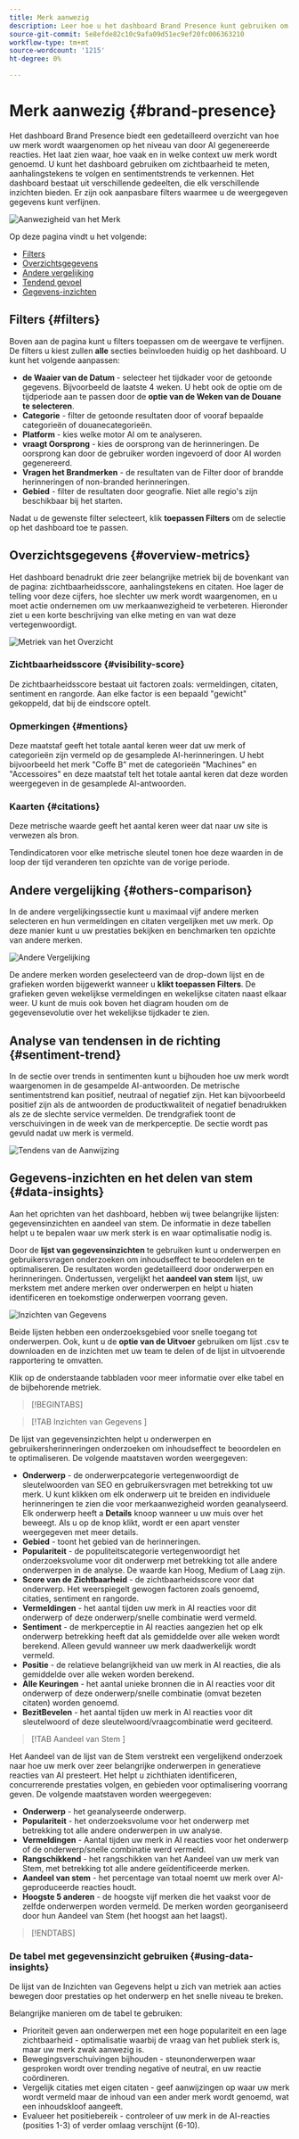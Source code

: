 ```yaml
---
title: Merk aanwezig
description: Leer hoe u het dashboard Brand Presence kunt gebruiken om te begrijpen hoe uw merk wordt ervaren op het niveau van door AI gegenereerde reacties.
source-git-commit: 5e8efde82c10c9afa09d51ec9ef20fc006363210
workflow-type: tm+mt
source-wordcount: '1215'
ht-degree: 0%

---
```



# Merk aanwezig {#brand-presence}

Het dashboard Brand Presence biedt een gedetailleerd overzicht van hoe uw merk wordt waargenomen op het niveau van door AI gegenereerde reacties. Het laat zien waar, hoe vaak en in welke context uw merk wordt genoemd. U kunt het dashboard gebruiken om zichtbaarheid te meten, aanhalingstekens te volgen en sentimentstrends te verkennen. Het dashboard bestaat uit verschillende gedeelten, die elk verschillende inzichten bieden. Er zijn ook aanpasbare filters waarmee u de weergegeven gegevens kunt verfijnen.

![ Aanwezigheid van het Merk ](/help/dashboards/assets/brand-main1.png)

Op deze pagina vindt u het volgende:

* [Filters](#filters)
* [Overzichtsgegevens](##key-metrics)
* [Andere vergelijking](##others-comparison)
* [Tendend gevoel](#sentiment-trend)
* [Gegevens-inzichten](#data-insights)

## Filters {#filters}

Boven aan de pagina kunt u filters toepassen om de weergave te verfijnen. De filters u kiest zullen **alle** secties beïnvloeden huidig op het dashboard. U kunt het volgende aanpassen:

* **de Waaier van de Datum** - selecteer het tijdkader voor de getoonde gegevens. Bijvoorbeeld de laatste 4 weken. U hebt ook de optie om de tijdperiode aan te passen door de **optie van de Weken van de Douane te selecteren**.
* **Categorie** - filter de getoonde resultaten door of vooraf bepaalde categorieën of douanecategorieën.
* **Platform** - kies welke motor AI om te analyseren.
* **vraagt Oorsprong** - kies de oorsprong van de herinneringen. De oorsprong kan door de gebruiker worden ingevoerd of door AI worden gegenereerd.
* **Vragen het Brandmerken** - de resultaten van de Filter door of brandde herinneringen of non-branded herinneringen.
* **Gebied** - filter de resultaten door geografie. Niet alle regio&#39;s zijn beschikbaar bij het starten.

Nadat u de gewenste filter selecteert, klik **toepassen Filters** om de selectie op het dashboard toe te passen.

## Overzichtsgegevens {#overview-metrics}

Het dashboard benadrukt drie zeer belangrijke metriek bij de bovenkant van de pagina: zichtbaarheidsscore, aanhalingstekens en citaten. Hoe lager de telling voor deze cijfers, hoe slechter uw merk wordt waargenomen, en u moet actie ondernemen om uw merkaanwezigheid te verbeteren. Hieronder ziet u een korte beschrijving van elke meting en van wat deze vertegenwoordigt.

![ Metriek van het Overzicht ](/help/dashboards/assets/overview-metrics.png)

### Zichtbaarheidsscore {#visibility-score}

De zichtbaarheidsscore bestaat uit factoren zoals: vermeldingen, citaten, sentiment en rangorde. Aan elke factor is een bepaald &quot;gewicht&quot; gekoppeld, dat bij de eindscore optelt.

### Opmerkingen {#mentions}

Deze maatstaf geeft het totale aantal keren weer dat uw merk of categorieën zijn vermeld op de gesamplede AI-herinneringen. U hebt bijvoorbeeld het merk &quot;Coffe B&quot; met de categorieën &quot;Machines&quot; en &quot;Accessoires&quot; en deze maatstaf telt het totale aantal keren dat deze worden weergegeven in de gesamplede AI-antwoorden.

### Kaarten {#citations}

Deze metrische waarde geeft het aantal keren weer dat naar uw site is verwezen als bron.

Tendindicatoren voor elke metrische sleutel tonen hoe deze waarden in de loop der tijd veranderen ten opzichte van de vorige periode.

## Andere vergelijking {#others-comparison}

In de andere vergelijkingssectie kunt u maximaal vijf andere merken selecteren en hun vermeldingen en citaten vergelijken met uw merk. Op deze manier kunt u uw prestaties bekijken en benchmarken ten opzichte van andere merken.

![ Andere Vergelijking ](/help/dashboards/assets/competitor-comparison1.png)

De andere merken worden geselecteerd van de drop-down lijst en de grafieken worden bijgewerkt wanneer u **klikt toepassen Filters**. De grafieken geven wekelijkse vermeldingen en wekelijkse citaten naast elkaar weer. U kunt de muis ook boven het diagram houden om de gegevensevolutie over het wekelijkse tijdkader te zien.

## Analyse van tendensen in de richting {#sentiment-trend}

In de sectie over trends in sentimenten kunt u bijhouden hoe uw merk wordt waargenomen in de gesampelde AI-antwoorden. De metrische sentimentstrend kan positief, neutraal of negatief zijn. Het kan bijvoorbeeld positief zijn als de antwoorden de productkwaliteit of negatief benadrukken als ze de slechte service vermelden. De trendgrafiek toont de verschuivingen in de week van de merkperceptie. De sectie wordt pas gevuld nadat uw merk is vermeld.

![ Tendens van de Aanwijzing ](/help/dashboards/assets/sentiment-trend.png)

## Gegevens-inzichten en het delen van stem {#data-insights}

Aan het oprichten van het dashboard, hebben wij twee belangrijke lijsten: gegevensinzichten en aandeel van stem. De informatie in deze tabellen helpt u te bepalen waar uw merk sterk is en waar optimalisatie nodig is.

Door de **lijst van gegevensinzichten** te gebruiken kunt u onderwerpen en gebruikersvragen onderzoeken om inhoudseffect te beoordelen en te optimaliseren. De resultaten worden gedetailleerd door onderwerpen en herinneringen. Ondertussen, vergelijkt het **aandeel van stem** lijst, uw merkstem met andere merken over onderwerpen en helpt u hiaten identificeren en toekomstige onderwerpen voorrang geven.

![ Inzichten van Gegevens ](/help/dashboards/assets/data-insights.png)

Beide lijsten hebben een onderzoeksgebied voor snelle toegang tot onderwerpen. Ook, kunt u de **optie van de Uitvoer** gebruiken om lijst .csv te downloaden en de inzichten met uw team te delen of de lijst in uitvoerende rapportering te omvatten.

Klik op de onderstaande tabbladen voor meer informatie over elke tabel en de bijbehorende metriek.

>[!BEGINTABS]

>[!TAB  Inzichten van Gegevens ]

De lijst van gegevensinzichten helpt u onderwerpen en gebruikersherinneringen onderzoeken om inhoudseffect te beoordelen en te optimaliseren. De volgende maatstaven worden weergegeven:

* **Onderwerp** - de onderwerpcategorie vertegenwoordigt de sleutelwoorden van SEO en gebruikersvragen met betrekking tot uw merk. U kunt klikken om elk onderwerp uit te breiden en individuele herinneringen te zien die voor merkaanwezigheid worden geanalyseerd. Elk onderwerp heeft a **Details** knoop wanneer u uw muis over het beweegt. Als u op de knop klikt, wordt er een apart venster weergegeven met meer details.
* **Gebied** - toont het gebied van de herinneringen.
* **Populariteit** - de populiteitscategorie vertegenwoordigt het onderzoeksvolume voor dit onderwerp met betrekking tot alle andere onderwerpen in de analyse. De waarde kan Hoog, Medium of Laag zijn.
* **Score van de Zichtbaarheid** - de zichtbaarheidsscore voor dat onderwerp. Het weerspiegelt gewogen factoren zoals genoemd, citaties, sentiment en rangorde.
* **Vermeldingen** - het aantal tijden uw merk in AI reacties voor dit onderwerp of deze onderwerp/snelle combinatie werd vermeld.
* **Sentiment** - de merkperceptie in AI reacties aangezien het op elk onderwerp betrekking heeft dat als gemiddelde over alle weken wordt berekend. Alleen gevuld wanneer uw merk daadwerkelijk wordt vermeld.
* **Positie** - de relatieve belangrijkheid van uw merk in AI reacties, die als gemiddelde over alle weken worden berekend.
* **Alle Keuringen** - het aantal unieke bronnen die in AI reacties voor dit onderwerp of deze onderwerp/snelle combinatie (omvat bezeten citaten) worden genoemd.
* **BezitBevelen** - het aantal tijden uw merk in AI reacties voor dit sleutelwoord of deze sleutelwoord/vraagcombinatie werd geciteerd.

>[!TAB  Aandeel van Stem ]

Het Aandeel van de lijst van de Stem verstrekt een vergelijkend onderzoek naar hoe uw merk over zeer belangrijke onderwerpen in generatieve reacties van AI presteert. Het helpt u zichthiaten identificeren, concurrerende prestaties volgen, en gebieden voor optimalisering voorrang geven. De volgende maatstaven worden weergegeven:

* **Onderwerp** - het geanalyseerde onderwerp.
* **Populariteit** - het onderzoeksvolume voor het onderwerp met betrekking tot alle andere onderwerpen in uw analyse.
* **Vermeldingen** - Aantal tijden uw merk in AI reacties voor het onderwerp of de onderwerp/snelle combinatie werd vermeld.
* **Rangschikkend** - het rangschikken van het Aandeel van uw merk van Stem, met betrekking tot alle andere geïdentificeerde merken.
* **Aandeel van stem** - het percentage van totaal noemt uw merk over AI-geproduceerde reacties houdt.
* **Hoogste 5 anderen** - de hoogste vijf merken die het vaakst voor de zelfde onderwerpen worden vermeld. De merken worden georganiseerd door hun Aandeel van Stem (het hoogst aan het laagst).

>[!ENDTABS]

### De tabel met gegevensinzicht gebruiken {#using-data-insights}

De lijst van de Inzichten van Gegevens helpt u zich van metriek aan acties bewegen door prestaties op het onderwerp en het snelle niveau te breken.

Belangrijke manieren om de tabel te gebruiken:

* Prioriteit geven aan onderwerpen met een hoge populariteit en een lage zichtbaarheid - optimalisatie waarbij de vraag van het publiek sterk is, maar uw merk zwak aanwezig is.
* Bewegingsverschuivingen bijhouden - steunonderwerpen waar gesproken wordt over trending negative of neutral, en uw reactie coördineren.
* Vergelijk citaties met eigen citaten - geef aanwijzingen op waar uw merk wordt vermeld maar de inhoud van een ander merk wordt genoemd, wat een inhoudskloof aangeeft.
* Evalueer het positiebereik - controleer of uw merk in de AI-reacties (posities 1-3) of verder omlaag verschijnt (6-10).
